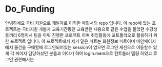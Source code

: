# Do_Funding

안녕하세요 국비 지원으로 개발자로 이직한 박민서의 repo 입니다.
이 repo에 있는 프로젝트는 국비지원 개발자 교육기간동안 교육받은 내용으로 같은 수업을 들었던 수강생들끼리 6명이서 팀을 이뤄 진행한 프로젝트 이며
취업활동에 포트폴리오로 활용하기 위한 프로젝트 입니다. 이 프로젝트에서 제가 맡은 파트는 회원정보 파트이며 메인페이지 에서 물건을 구매할때 로그인되어있는 session이 없으면
로그인 세션으로 이동할수 있게 각 페이지 담당하셨던 분들과 이야기 하여 login.mem으로 컨트롤러 맵핑 하였고 로그인 관련해서는 

